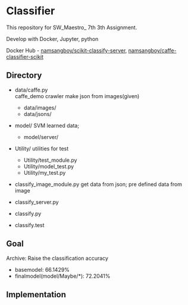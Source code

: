 # Classifier
This repository for SW_Maestro_ 7th 3th Assignment.

Develop with Docker, Jupyter, python

Docker Hub - [namsangboy/scikit-classify-server](https://hub.docker.com/r/namsangboy/scikit-classify-server/), [namsangboy/caffe-classifier-scikit](https://hub.docker.com/r/namsangboy/caffe-classifier-scikit/)

## Directory
- data/caffe.py 	
	caffe_demo crawler make json from images(given)
	- data/images/
	- data/jsons/

- model/
	SVM learned data;
	- model/server/

- Utility/
	utilities for test
	- Utility/test_module.py
	- Utility/model_test.py
	- Utility/my_test.py

- classify_image_module.py
	get data from json; pre defined data from image
- classify_server.py

- classify.py
- classify.test

## Goal
Archive: Raise the classification accuracy

- basemodel: 66.1429%
- finalmodel(model/Maybe/*): 72.2041%

## Implementation

